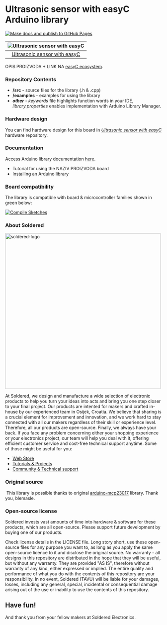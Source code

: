 # Ultrasonic sensor with easyC Arduino library

[![Make docs and publish to GitHub Pages](https://github.com/SolderedElectronics/Soldered-Ultrasonic-Sensor-easyC-Arduino-Library/actions/workflows/make_docs.yml/badge.svg?branch=dev)](https://github.com/SolderedElectronics/Soldered-Ultrasonic-Sensor-easyC-Arduino-Library/actions/workflows/make_docs.yml)

| ![Ultrasonic sensor with easyC](https://upload.wikimedia.org/wikipedia/commons/8/8f/Example_image.svg) |
| :----------------------------------------------------------------------------------------------------: |
|                      [Ultrasonic sensor with easyC](https://www.solde.red/333001)                      |

OPIS PROIZVODA + LINK NA [easyC ecosystem](https://www.soldered.com/en/easyC).

### Repository Contents

- **/src** - source files for the library (.h & .cpp)
- **/examples** - examples for using the library
- **_other_** - _keywords_ file highlights function words in your IDE, _library.properties_ enables implementation with Arduino Library Manager.

### Hardware design

You can find hardware design for this board in [_Ultrasonic sensor with easyC_](https://github.com/SolderedElectronics/Ultrasonic-sensor-with-easyC-hardware-design) hardware repository.

### Documentation

Access Arduino library documentation [here](https://SolderedElectronics.github.io/Soldered-Ultrasonic-Sensor-easyC-Arduino-Library/).

- Tutorial for using the NAZIV PROIZVODA board
- Installing an Arduino library

### Board compatibility

The library is compatible with board & microcontroller families shown in green below:

[![Compile Sketches](http://github-actions.40ants.com/e-radionicacom/Soldered-Ultrasonic-Sensor-easyC-Arduino-Library/matrix.svg?branch=dev&only=Compile%20Sketches)](https://github.com/SolderedElectronics/Soldered-Ultrasonic-Sensor-easyC-Arduino-Library/actions/workflows/compile_test.yml)

### About Soldered

<img src="https://raw.githubusercontent.com/e-radionicacom/Soldered-Ultrasonic-Sensor-easyC-Arduino-Library/dev/extras/Soldered-logo-color.png" alt="soldered-logo" width="500"/>

At Soldered, we design and manufacture a wide selection of electronic products to help you turn your ideas into acts and bring you one step closer to your final project. Our products are intented for makers and crafted in-house by our experienced team in Osijek, Croatia. We believe that sharing is a crucial element for improvement and innovation, and we work hard to stay connected with all our makers regardless of their skill or experience level. Therefore, all our products are open-source. Finally, we always have your back. If you face any problem concerning either your shopping experience or your electronics project, our team will help you deal with it, offering efficient customer service and cost-free technical support anytime. Some of those might be useful for you:

- [Web Store](https://www.soldered.com/shop)
- [Tutorials & Projects](https://soldered.com/learn)
- [Community & Technical support](https://soldered.com/community)

### Original source

​
This library is possible thanks to original [arduino-mcp23017](https://github.com/blemasle/arduino-mcp23017) library. Thank you, blemasle.

### Open-source license

Soldered invests vast amounts of time into hardware & software for these products, which are all open-source. Please support future development by buying one of our products.

Check license details in the LICENSE file. Long story short, use these open-source files for any purpose you want to, as long as you apply the same open-source licence to it and disclose the original source. No warranty - all designs in this repository are distributed in the hope that they will be useful, but without any warranty. They are provided "AS IS", therefore without warranty of any kind, either expressed or implied. The entire quality and performance of what you do with the contents of this repository are your responsibility. In no event, Soldered (TAVU) will be liable for your damages, losses, including any general, special, incidental or consequential damage arising out of the use or inability to use the contents of this repository.

## Have fun!

And thank you from your fellow makers at Soldered Electronics.
